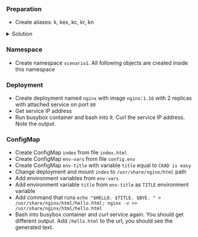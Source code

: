 ### Preparation
* Create aliases: k, kex, kc, kr, kn

<details>
  <summary>Solution</summary> 
 
```
alias k=kubectl
alias kex="kubectl explain"
alias kc="kubectl create"
alias kr="kubectl run --restart=Never"
alias kn='kubectl config set-context --current --namespace '
```

</details>

### Namespace
* Create namespace `scenario1`. All following objects are created inside this namespace
### Deployment
* Create deployment named `nginx` with image `nginx:1.16` with 2 replicas with attached service on port `80`
* Get service IP address
* Run busybox container and bash into it. Curl the service IP address. Note the output.
### ConfigMap
* Create ConfigMap `index` from file `index.html`
* Create ConfigMap `env-vars` from file `config.env`
* Create ConfigMap `env-title` with variable `title` equal to `CKAD is easy`
* Change deployment and mount `index` to `/usr/share/nginx/html` path
* Add environment variables from `env-vars`
* Add environment variable `title` from `env-title` as `TITLE` environment variable
* Add command that runs `echo "$HELLO. $TITLE. $BYE. " > /usr/share/nginx/html/hello.html; nginx -v >> /usr/share/nginx/html/hello.html`
* Bash into busybox container and curl service again. You should get different output. Add `/hello.html` to the url, you should see the generated text.
